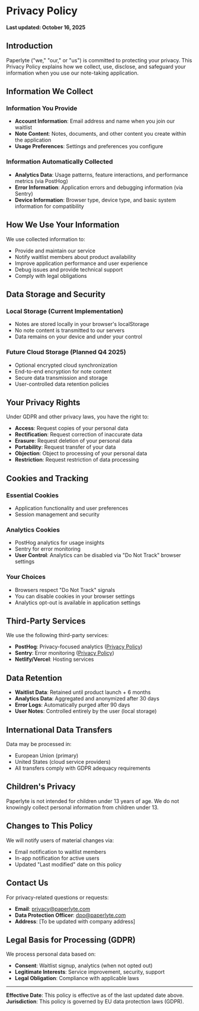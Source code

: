 # Privacy Policy

**Last updated: October 16, 2025**

## Introduction

Paperlyte ("we," "our," or "us") is committed to protecting your privacy. This Privacy Policy explains how we collect, use, disclose, and safeguard your information when you use our note-taking application.

## Information We Collect

### Information You Provide

- **Account Information**: Email address and name when you join our waitlist
- **Note Content**: Notes, documents, and other content you create within the application
- **Usage Preferences**: Settings and preferences you configure

### Information Automatically Collected

- **Analytics Data**: Usage patterns, feature interactions, and performance metrics (via PostHog)
- **Error Information**: Application errors and debugging information (via Sentry)
- **Device Information**: Browser type, device type, and basic system information for compatibility

## How We Use Your Information

We use collected information to:

- Provide and maintain our service
- Notify waitlist members about product availability
- Improve application performance and user experience
- Debug issues and provide technical support
- Comply with legal obligations

## Data Storage and Security

### Local Storage (Current Implementation)

- Notes are stored locally in your browser's localStorage
- No note content is transmitted to our servers
- Data remains on your device and under your control

### Future Cloud Storage (Planned Q4 2025)

- Optional encrypted cloud synchronization
- End-to-end encryption for note content
- Secure data transmission and storage
- User-controlled data retention policies

## Your Privacy Rights

Under GDPR and other privacy laws, you have the right to:

- **Access**: Request copies of your personal data
- **Rectification**: Request correction of inaccurate data
- **Erasure**: Request deletion of your personal data
- **Portability**: Request transfer of your data
- **Objection**: Object to processing of your personal data
- **Restriction**: Request restriction of data processing

## Cookies and Tracking

### Essential Cookies

- Application functionality and user preferences
- Session management and security

### Analytics Cookies

- PostHog analytics for usage insights
- Sentry for error monitoring
- **User Control**: Analytics can be disabled via "Do Not Track" browser settings

### Your Choices

- Browsers respect "Do Not Track" signals
- You can disable cookies in your browser settings
- Analytics opt-out is available in application settings

## Third-Party Services

We use the following third-party services:

- **PostHog**: Privacy-focused analytics ([Privacy Policy](https://posthog.com/privacy))
- **Sentry**: Error monitoring ([Privacy Policy](https://sentry.io/privacy/))
- **Netlify/Vercel**: Hosting services

## Data Retention

- **Waitlist Data**: Retained until product launch + 6 months
- **Analytics Data**: Aggregated and anonymized after 30 days
- **Error Logs**: Automatically purged after 90 days
- **User Notes**: Controlled entirely by the user (local storage)

## International Data Transfers

Data may be processed in:

- European Union (primary)
- United States (cloud service providers)
- All transfers comply with GDPR adequacy requirements

## Children's Privacy

Paperlyte is not intended for children under 13 years of age. We do not knowingly collect personal information from children under 13.

## Changes to This Policy

We will notify users of material changes via:

- Email notification to waitlist members
- In-app notification for active users
- Updated "Last modified" date on this policy

## Contact Us

For privacy-related questions or requests:

- **Email**: privacy@paperlyte.com
- **Data Protection Officer**: dpo@paperlyte.com
- **Address**: [To be updated with company address]

## Legal Basis for Processing (GDPR)

We process personal data based on:

- **Consent**: Waitlist signup, analytics (when not opted out)
- **Legitimate Interests**: Service improvement, security, support
- **Legal Obligation**: Compliance with applicable laws

---

**Effective Date**: This policy is effective as of the last updated date above.
**Jurisdiction**: This policy is governed by EU data protection laws (GDPR).
